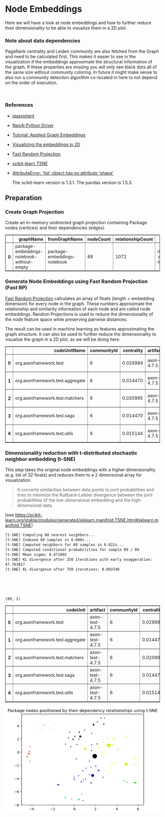 # Node Embeddings

Here we will have a look at node embeddings and how to further reduce their dimensionality to be able to visualize them in a 2D plot. 

### Note about data dependencies

PageRank centrality and Leiden community are also fetched from the Graph and need to be calculated first.
This makes it easier to see in the visualization if the embeddings approximate the structural information of the graph.
If these properties are missing you will only see black dots all of the same size without community coloring.
In future it might make sense to also run a community detection algorithm co-located in here to not depend on the order of execution.

<br>  

### References
- [jqassistant](https://jqassistant.org)
- [Neo4j Python Driver](https://neo4j.com/docs/api/python-driver/current)
- [Tutorial: Applied Graph Embeddings](https://neo4j.com/developer/graph-data-science/applied-graph-embeddings)
- [Visualizing the embeddings in 2D](https://github.com/openai/openai-cookbook/blob/main/examples/Visualizing_embeddings_in_2D.ipynb)
- [Fast Random Projection](https://neo4j.com/docs/graph-data-science/current/machine-learning/node-embeddings/fastrp)
- [scikit-learn TSNE](https://scikit-learn.org/stable/modules/generated/sklearn.manifold.TSNE.html#sklearn.manifold.TSNE)
- [AttributeError: 'list' object has no attribute 'shape'](https://bobbyhadz.com/blog/python-attributeerror-list-object-has-no-attribute-shape)

    The scikit-learn version is 1.3.1.
    The pandas version is 1.5.3.






## Preparation

### Create Graph Projection

Create an in-memory undirected graph projection containing Package nodes (vertices) and their dependencies (edges).




<div>
<table border="1" class="dataframe">
  <thead>
    <tr style="text-align: right;">
      <th></th>
      <th>graphName</th>
      <th>fromGraphName</th>
      <th>nodeCount</th>
      <th>relationshipCount</th>
      <th>nodeFilter</th>
    </tr>
  </thead>
  <tbody>
    <tr>
      <th>0</th>
      <td>package-embeddings-notebook-without-empty</td>
      <td>package-embeddings-notebook</td>
      <td>89</td>
      <td>1072</td>
      <td>n.outgoingDependencies &gt; 0 OR n.incomingDepend...</td>
    </tr>
  </tbody>
</table>
</div>



### Generate Node Embeddings using Fast Random Projection (Fast RP)

[Fast Random Projection](https://neo4j.com/docs/graph-data-science/current/machine-learning/node-embeddings/fastrp) calculates an array of floats (length = embedding dimension) for every node in the graph. These numbers approximate the relationship and similarity information of each node and are called node embeddings. Random Projections is used to reduce the dimensionality of the node feature space while preserving pairwise distances.

The result can be used in machine learning as features approximating the graph structure. It can also be used to further reduce the dimensionality to visualize the graph in a 2D plot, as we will be doing here.




<div>
<table border="1" class="dataframe">
  <thead>
    <tr style="text-align: right;">
      <th></th>
      <th>codeUnitName</th>
      <th>communityId</th>
      <th>centrality</th>
      <th>artifactName</th>
      <th>embedding</th>
    </tr>
  </thead>
  <tbody>
    <tr>
      <th>0</th>
      <td>org.axonframework.test</td>
      <td>6</td>
      <td>0.029994</td>
      <td>axon-test-4.7.5</td>
      <td>[-0.4652070999145508, -0.44942617416381836, -0...</td>
    </tr>
    <tr>
      <th>1</th>
      <td>org.axonframework.test.aggregate</td>
      <td>6</td>
      <td>0.014470</td>
      <td>axon-test-4.7.5</td>
      <td>[-0.4408571422100067, -0.44584766030311584, -0...</td>
    </tr>
    <tr>
      <th>2</th>
      <td>org.axonframework.test.matchers</td>
      <td>6</td>
      <td>0.020995</td>
      <td>axon-test-4.7.5</td>
      <td>[-0.4669656753540039, -0.4525069296360016, -0....</td>
    </tr>
    <tr>
      <th>3</th>
      <td>org.axonframework.test.saga</td>
      <td>6</td>
      <td>0.014470</td>
      <td>axon-test-4.7.5</td>
      <td>[-0.42912524938583374, -0.503677248954773, -0....</td>
    </tr>
    <tr>
      <th>4</th>
      <td>org.axonframework.test.utils</td>
      <td>6</td>
      <td>0.015144</td>
      <td>axon-test-4.7.5</td>
      <td>[-0.5224744081497192, -0.5291587114334106, -0....</td>
    </tr>
  </tbody>
</table>
</div>



### Dimensionality reduction with t-distributed stochastic neighbor embedding (t-SNE)

This step takes the original node embeddings with a higher dimensionality (e.g. list of 32 floats) and
reduces them to a 2 dimensional array for visualization. 

> It converts similarities between data points to joint probabilities and tries to minimize the Kullback-Leibler divergence between the joint probabilities of the low-dimensional embedding and the high-dimensional data.

(see https://scikit-learn.org/stable/modules/generated/sklearn.manifold.TSNE.html#sklearn.manifold.TSNE)

    [t-SNE] Computing 88 nearest neighbors...
    [t-SNE] Indexed 89 samples in 0.000s...
    [t-SNE] Computed neighbors for 89 samples in 0.022s...
    [t-SNE] Computed conditional probabilities for sample 89 / 89
    [t-SNE] Mean sigma: 0.471092
    [t-SNE] KL divergence after 250 iterations with early exaggeration: 47.763817
    [t-SNE] KL divergence after 750 iterations: 0.093740





    (89, 2)






<div>
<table border="1" class="dataframe">
  <thead>
    <tr style="text-align: right;">
      <th></th>
      <th>codeUnit</th>
      <th>artifact</th>
      <th>communityId</th>
      <th>centrality</th>
      <th>x</th>
      <th>y</th>
    </tr>
  </thead>
  <tbody>
    <tr>
      <th>0</th>
      <td>org.axonframework.test</td>
      <td>axon-test-4.7.5</td>
      <td>6</td>
      <td>0.029994</td>
      <td>-2.975340</td>
      <td>4.092412</td>
    </tr>
    <tr>
      <th>1</th>
      <td>org.axonframework.test.aggregate</td>
      <td>axon-test-4.7.5</td>
      <td>6</td>
      <td>0.014470</td>
      <td>-2.156623</td>
      <td>3.571486</td>
    </tr>
    <tr>
      <th>2</th>
      <td>org.axonframework.test.matchers</td>
      <td>axon-test-4.7.5</td>
      <td>6</td>
      <td>0.020995</td>
      <td>-2.917318</td>
      <td>4.037268</td>
    </tr>
    <tr>
      <th>3</th>
      <td>org.axonframework.test.saga</td>
      <td>axon-test-4.7.5</td>
      <td>6</td>
      <td>0.014470</td>
      <td>-3.058609</td>
      <td>3.452571</td>
    </tr>
    <tr>
      <th>4</th>
      <td>org.axonframework.test.utils</td>
      <td>axon-test-4.7.5</td>
      <td>6</td>
      <td>0.015144</td>
      <td>-1.931923</td>
      <td>4.251800</td>
    </tr>
  </tbody>
</table>
</div>




    
![png](NodeEmbeddings_files/NodeEmbeddings_18_0.png)
    

